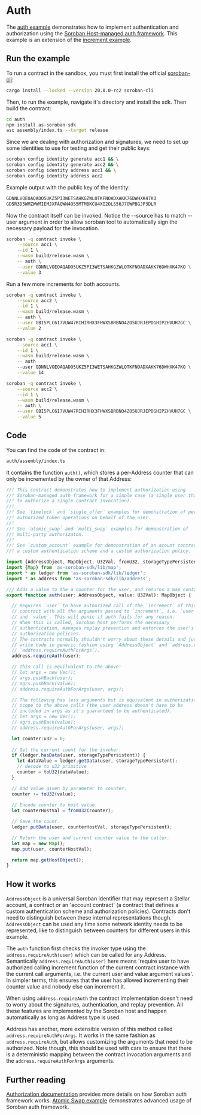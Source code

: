 # Auth

The [auth example](https://github.com/Soneso/as-soroban-examples/tree/main/auth) demonstrates how to implement authentication and authorization using the [Soroban Host-managed auth framework](https://soroban.stellar.org/docs/fundamentals-and-concepts/authorization). This example is an extension of the [increment example](https://github.com/Soneso/as-soroban-examples/tree/main/increment).


## Run the example

To run a contract in the sandbox, you must first install the official [soroban-cli](https://soroban.stellar.org/docs/getting-started/setup#install-the-soroban-cli):

```sh
cargo install --locked --version 20.0.0-rc2 soroban-cli
```

Then, to run the example, navigate it's directory and install the sdk. Then build the contract:

```sh
cd auth
npm install as-soroban-sdk
asc assembly/index.ts --target release
```

Since we are dealing with authorization and signatures, we need to set up some identities to use for testing and get their public keys:

```sh
soroban config identity generate acc1 && \
soroban config identity generate acc2 && \
soroban config identity address acc1 && \
soroban config identity address acc2
```

Example output with the public key of the identity:
```sh
GDNNLVOEOAQADO5UKZ5PI3WETSAHKGZWLOTKFNOADXAKK76DWHXK47KO
GD5R3D5WMZWWMIEMJXFAQWN4OS5MTMBKCU4XI2OLS56J7OWPBGJP3DLR
```

Now the contract itself can be invoked. Notice the --source has to match --user argument in order to allow soroban tool to automatically sign the necessary payload for the invocation.

```sh
soroban -q contract invoke \
    --source acc1 \
    --id 1 \
    --wasm build/release.wasm \
    -- auth \
    --user GDNNLVOEOAQADO5UKZ5PI3WETSAHKGZWLOTKFNOADXAKK76DWHXK47KO \
    --value 3
```

Run a few more increments for both accounts.

```sh
soroban -q contract invoke \
    --source acc2 \
    --id 1 \
    --wasm build/release.wasm \
    -- auth \
    --user GBI5PLC6I7VUW47RIHIRHX3FHWXSBRBNO4ZO5UJRJEPDGHIPZHVUH7GC \
    --value 2
```

```sh
soroban -q contract invoke \
    --source acc1 \
    --id 1 \
    --wasm build/release.wasm \
    -- auth 
    --user GDNNLVOEOAQADO5UKZ5PI3WETSAHKGZWLOTKFNOADXAKK76DWHXK47KO \
    --value 14
```

```sh
soroban -q contract invoke \
    --source acc2 \
    --id 1 \
    --wasm build/release.wasm \
    -- auth \
    --user GBI5PLC6I7VUW47RIHIRHX3FHWXSBRBNO4ZO5UJRJEPDGHIPZHVUH7GC \
    --value 5
```

## Code

You can find the code of the contract in:

```sh
auth/assembly/index.ts
```
It contains the function `auth()`, which stores a per-Address counter that can only be incremented by the owner of that Address:

```typescript
//! This contract demonstrates how to implement authorization using
//! Soroban-managed auth framework for a simple case (a single user that needs
//! to authorize a single contract invocation).
//!
//! See `timelock` and `single_offer` examples for demonstration of performing
//! authorized token operations on behalf of the user.
//!
//! See `atomic_swap` and `multi_swap` examples for demonstration of
//! multi-party authorizaton.
//!
//! See `custom_account` example for demonstration of an acount contract with
//! a custom authentication scheme and a custom authorization policy.

import {AddressObject, MapObject, U32Val, fromU32, storageTypePersistent, toU32} from 'as-soroban-sdk/lib/value';
import {Map} from 'as-soroban-sdk/lib/map';
import * as ledger from 'as-soroban-sdk/lib/ledger';
import * as address from 'as-soroban-sdk/lib/address';

/// Adds a value to the a counter for the user, and returns a map containing the user and current counter value.
export function auth(user: AddressObject, value: U32Val): MapObject {

  // Requires `user` to have authorized call of the `increment` of this
  // contract with all the arguments passed to `increment`, i.e. `user`
  // and `value`. This will panic if auth fails for any reason.
  // When this is called, Soroban host performs the necessary
  // authentication, manages replay prevention and enforces the user's
  // authorization policies.
  // The contracts normally shouldn't worry about these details and just
  // write code in generic fashion using `AddressObject` and `address.requireAuth` (or
  // `address.requireAuthForArgs`).
  address.requireAuth(user);

  // This call is equilvalent to the above:
  // let args = new Vec();
  // args.pushBack(user);
  // agrs.pushBack(value);
  // address.requireAuthForArgs(user, args);

  // The following has less arguments but is equivalent in authorization
  // scope to the above calls (the user address doesn't have to be
  // included in args as it's guaranteed to be authenticated).
  // let args = new Vec();
  // agrs.pushBack(value);
  // address.requireAuthForArgs(user, args);

  let counter:u32 = 0;
  
  // Get the current count for the invoker.
  if (ledger.hasData(user, storageTypePersistent)) {
    let dataValue = ledger.getData(user, storageTypePersistent);
    // decode to u32 primitive
    counter = toU32(dataValue);
  }

  // Add value given by parameter to counter.
  counter += toU32(value);
  
  // Encode counter to host value.
  let counterHostVal = fromU32(counter);

  // Save the count.
  ledger.putData(user, counterHostVal, storageTypePersistent);

  // Return the user and current counter value to the caller.
  let map = new Map();
  map.put(user, counterHostVal);

  return map.getHostObject();
}
```

## How it works

`AddressObject` is a universal Soroban identifier that may represent a Stellar account, a contract or an 'account contract' (a contract that defines a custom authentication scheme and authorization policies). Contracts don't need to distinguish between these internal representations though. `AddressObject` can be used any time some network identity needs to be represented, like to distinguish between counters for different users in this example.

The `auth` function first checks the invoker type using the `address.requireAuth(user)` which can be called for any Address. Semantically `address.requireAuth(user)` here means 'require user to have authorized calling increment function of the current contract instance with the current call arguments, i.e. the current user and value argument values'. In simpler terms, this ensures that the user has allowed incrementing their counter value and nobody else can increment it.

When using `address.requireAuth` the contract implementation doesn't need to worry about the signatures, authentication, and replay prevention. All these features are implemented by the Soroban host and happen automatically as long as Address type is used.

Address has another, more extensible version of this method called `address.requireAuthForArgs`. It works in the same fashion as `address.requireAuth`, but allows customizing the arguments that need to be authorized. Note though, this should be used with care to ensure that there is a deterministic mapping between the contract invocation arguments and the `address.requireAuthForArgs` arguments.

## Further reading

[Authorization documentation](https://soroban.stellar.org/docs/fundamentals-and-concepts/authorization) provides more details on how Soroban auth framework works.
[Atomic Swap example](https://github.com/Soneso/as-soroban-examples/tree/main/atomic-swap) demonstrates advanced usage of Soroban auth framework.